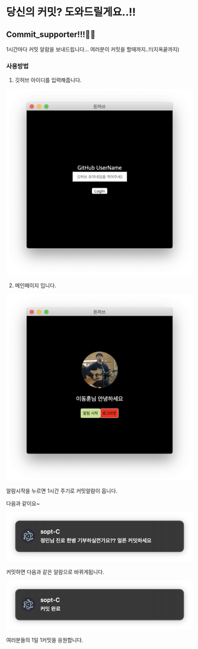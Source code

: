 # 당신의 커밋? 도와드릴게요..!! 

## Commit_supporter!!!👏🎉

1시간마다 커밋 알람을 보내드립니다... 여러분이 커밋을 할때까지..!!(지옥끝까지)

### 사용방법

1. 깃허브 아이디를 입력해줍니다.

![](./public/image/main.png)

2. 메인페이지 입니다.

![](./public/image/mypage.png)

알람시작을 누르면 1시간 주기로 커밋알람이 옵니다.

다음과 같이요~

![](./public/image/alarm2.png)

커밋하면 다음과 같은 알람으로 바뀌게됩니다.

![](./public/image/success.png)


여러분들의 1일 1커밋을 응원합니다.
